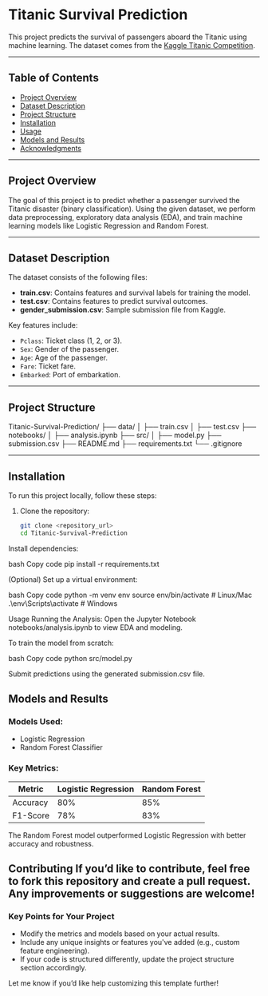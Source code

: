 # Titanic Survival Prediction

This project predicts the survival of passengers aboard the Titanic using machine learning. The dataset comes from the [Kaggle Titanic Competition](https://www.kaggle.com/c/titanic).

---

## Table of Contents
- [Project Overview](#project-overview)
- [Dataset Description](#dataset-description)
- [Project Structure](#project-structure)
- [Installation](#installation)
- [Usage](#usage)
- [Models and Results](#models-and-results)
- [Acknowledgments](#acknowledgments)

---

## Project Overview

The goal of this project is to predict whether a passenger survived the Titanic disaster (binary classification). Using the given dataset, we perform data preprocessing, exploratory data analysis (EDA), and train machine learning models like Logistic Regression and Random Forest.

---

## Dataset Description

The dataset consists of the following files:
- **train.csv**: Contains features and survival labels for training the model.
- **test.csv**: Contains features to predict survival outcomes.
- **gender_submission.csv**: Sample submission file from Kaggle.

Key features include:
- `Pclass`: Ticket class (1, 2, or 3).
- `Sex`: Gender of the passenger.
- `Age`: Age of the passenger.
- `Fare`: Ticket fare.
- `Embarked`: Port of embarkation.

---

## Project Structure



Titanic-Survival-Prediction/ ├── data/ │ ├── train.csv │ ├── test.csv ├── notebooks/ │ ├── analysis.ipynb ├── src/ │ ├── model.py ├── submission.csv ├── README.md ├── requirements.txt └── .gitignore

---

## Installation

To run this project locally, follow these steps:

1. Clone the repository:
   ```bash
   git clone <repository_url>
   cd Titanic-Survival-Prediction

Install dependencies:

bash
Copy code
pip install -r requirements.txt

(Optional) Set up a virtual environment:

bash
Copy code
python -m venv env
source env/bin/activate  # Linux/Mac
.\env\Scripts\activate  # Windows

Usage
Running the Analysis:
Open the Jupyter Notebook notebooks/analysis.ipynb to view EDA and modeling.

To train the model from scratch:

bash
Copy code
python src/model.py

Submit predictions using the generated submission.csv file.

## Models and Results

### Models Used:
- Logistic Regression
- Random Forest Classifier

### Key Metrics:

| Metric      | Logistic Regression | Random Forest |
|-------------|----------------------|---------------|
| Accuracy    | 80%                 | 85%           |
| F1-Score    | 78%                 | 83%           |

The Random Forest model outperformed Logistic Regression with better accuracy and robustness.




Contributing
If you’d like to contribute, feel free to fork this repository and create a pull request. Any improvements or suggestions are welcome!
---

### Key Points for Your Project
- Modify the metrics and models based on your actual results.
- Include any unique insights or features you've added (e.g., custom feature engineering).
- If your code is structured differently, update the project structure section accordingly.

Let me know if you’d like help customizing this template further!
